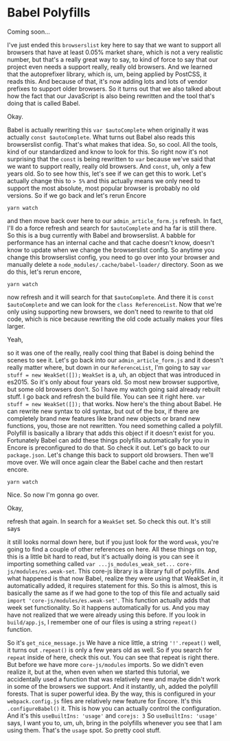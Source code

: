 # Babel Polyfills

Coming soon...

I've just ended this `browserslist` key here to say that we want to support all
browsers that have at least 0.05% market share, which is not a very realistic number,
but that's a really great way to say, to kind of force to say that our project even
needs a support really, really old browsers. And we learned that the autoprefixer
library, which is, um, being applied by PostCSS, it reads this. And because of that,
it's now adding lots and lots of vendor prefixes to support older browsers. So it
turns out that we also talked about how the fact that our JavaScript is also being
rewritten and the tool that's doing that is called Babel.

Okay.

Babel is actually rewriting this `var $autoComplete` when originally it was actually
`const $autoComplete`. What turns out Babel also reads this browserslist config.
That's what makes that idea. So, so cool. All the tools, kind of our standardized and
know to look for this. So right now it's not surprising that the `const` is being
rewritten to `var` because we've said that we want to support really, really old
browsers. And `const`, uh, only a few years old. So to see how this, let's see if
we can get this to work. Let's actually change this to `> 5%` and this
actually means we only need to support the most absolute, most popular browser is
probably no old versions. So if we go back and let's rerun Encore

```terminal-silent
yarn watch
```

and then move back over here to our `admin_article_form.js` refresh. In fact, I'll
do a force refresh and search for `$autoComplete` and ha far is still there. So this is
a bug currently with Babel and browserslist. A babble for performance has an
internal cache and that cache doesn't know, doesn't know to update when we change the
browserslist config. So anytime you change this browserslist config, you need to
go over into your browser and manually delete a `node_modules/.cache/babel-loader/`
directory. Soon as we do this, let's rerun encore, 

```terminal-silent
yarn watch
```

now refresh and it
will search for that `$autoComplete`. And there it is `const $autoComplete` and we can
look for the `class ReferenceList`. Now that we're only using supporting new browsers,
we don't need to rewrite to that old code, which is nice because rewriting the old
code actually makes your files larger.

Yeah,

so it was one of the really, really cool thing that Babel is doing behind the scenes
to see it. Let's go back into our `admin_article_form.js` and it doesn't really
matter where, but down in our `ReferenceList`, I'm going to say `var stuff = new WeakSet([]);`
`WeakSet` is a, uh, an object that was introduced in es2015. So it's
only about four years old. So most new browser supportive, but some old browsers
don't. So I have my watch going said already rebuilt stuff. I go back and refresh the
build file. You can see it right here. `var stuff = new WeakSet([]);` that works. Now
here's the thing about Babel. He can rewrite new syntax to old syntax, but out of the
box, if there are completely brand new features like brand new objects or brand new
functions, you, those are not rewritten. You need something called a polyfill.
Polyfill is basically a library that adds this object if it doesn't exist for you.
Fortunately Babel can add these things polyfills automatically for you in Encore is
preconfigured to do that. So check it out. Let's go back to our `package.json`. Let's
change this back to support old browsers. Then we'll move over. We will once again
clear the Babel cache and then restart encore.

```terminal-silent
yarn watch
```

Nice. So now I'm gonna go over.

Okay,

refresh that again. In search for a `WeakSet` set. So check this out. It's still says

it still looks normal down here, but if you just look for the word `weak`, you're going
to find a couple of other references on here. All these things on top, this is a
little bit hard to read, but it's actually doing is you can see it importing
something called `var ...js_modules_weak_set...` `core-js/modules/es.weak-set`. This core-js
library is a library full of polyfills. And what happened is that now Babel, realize
they were using that WeakSet in, it automatically added, it requires statement
for this. So this is almost, this is basically the same as if we had gone to the top
of this file and actually said `import 'core-js/modules/es.weak-set'`. This
function actually adds that week set functionality. So it happens automatically for
us. And you may have not realized that we were already using this before. If you look
in `build/app.js`, I remember one of our files is using a string `repeat()` function.

So it's `get_nice_message.js` We have a nice little, a string `'!'.repeat()`
 well, it turns out `.repeat()` is only a few years old as well. So if you
search for `repeat` inside of here, check this out. You can see that repeat is right
there. But before we have more `core-js/modules` imports. So we didn't even realize it,
but at the, when even when we started this tutorial, we accidentally used a function
that was relatively new and maybe didn't work in some of the browsers we support. And
it instantly, uh, added the polyfill forests. That is super powerful idea. By the
way, this is configured in your `webpack.config.js` files are relatively new
feature for Encore. It's this `.configureBabel()` it. This is how you can actually
control the configuration. And it's this `useBuiltIns: 'usage'` and `corejs: 3`
So `useBuiltIns: 'usage'` says, I want you to, um, uh, bring in the polyfills
whenever you see that I am using them. That's the `usage` spot. So pretty cool stuff.